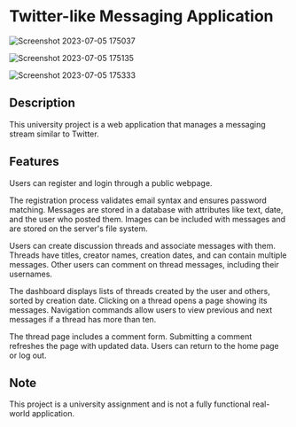 # Twitter-like Messaging Application

![Screenshot 2023-07-05 175037](https://github.com/cozzidan/progetto_tiw_twitter/assets/138693501/f5442b00-3687-4de6-9c09-3e8d60cd141a)

![Screenshot 2023-07-05 175135](https://github.com/cozzidan/progetto_tiw_twitter/assets/138693501/82412fc2-857a-40b6-913f-50bffae4ce25)

![Screenshot 2023-07-05 175333](https://github.com/cozzidan/progetto_tiw_twitter/assets/138693501/59d0e61f-efc6-4138-9d1a-d2ccd4bb1356)

## Description
This university project is a web application that manages a messaging stream similar to Twitter. 

## Features
Users can register and login through a public webpage.

The registration process validates email syntax and ensures password matching. Messages are stored in a database with attributes like text, date, and the user who posted them. Images can be included with messages and are stored on the server's file system.

Users can create discussion threads and associate messages with them. Threads have titles, creator names, creation dates, and can contain multiple messages. Other users can comment on thread messages, including their usernames.

The dashboard displays lists of threads created by the user and others, sorted by creation date. Clicking on a thread opens a page showing its messages. Navigation commands allow users to view previous and next messages if a thread has more than ten.

The thread page includes a comment form. Submitting a comment refreshes the page with updated data. Users can return to the home page or log out.

## Note
This project is a university assignment and is not a fully functional real-world application.
